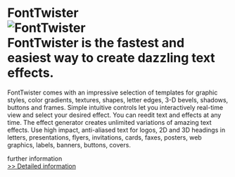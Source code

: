 # FontTwister<br />![FontTwister](https://mycommerce.akamaized.net/api/pimages/P103107/BIG/103107.GIF)<br />FontTwister is the fastest and easiest way to create dazzling text effects.
FontTwister comes with an impressive selection of templates for graphic styles, color gradients, textures, shapes, letter edges, 3-D bevels, shadows, buttons and frames.
Simple intuitive controls let you interactively real-time view and select your desired effect.
You can reedit text and effects at any time.
The effect generator creates unlimited variations of amazing text effects.
Use high impact, anti-aliased text for logos, 2D and 3D headings in letters, presentations, flyers, invitations, cards, faxes, posters, web graphics, labels, banners, buttons, covers.

further information<br />[>> Detailed information](https://secure.shareit.com/shareit/product.html?productid=103107&affiliateid=200057808)